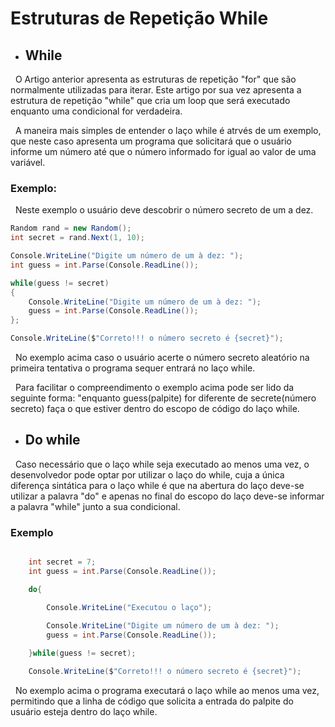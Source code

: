 # Estruturas de Repetição While

* ## While

&nbsp; O Artigo anterior apresenta as estruturas de repetição "for" que são normalmente utilizadas para iterar. Este artigo por sua vez apresenta a estrutura de repetição "while" que cria um loop que será executado enquanto uma condicional for verdadeira.<br>

&nbsp; A maneira mais simples de entender o laço while é atrvés de um exemplo, que neste caso apresenta um programa que solicitará que o usuário informe um número até que o número informado for igual ao valor de uma variável.

### Exemplo:

&nbsp; Neste exemplo o usuário deve descobrir o número secreto de um a dez.

```csharp
Random rand = new Random();
int secret = rand.Next(1, 10);

Console.WriteLine("Digite um número de um à dez: ");
int guess = int.Parse(Console.ReadLine());

while(guess != secret)
{
    Console.WriteLine("Digite um número de um à dez: ");
    guess = int.Parse(Console.ReadLine());
};

Console.WriteLine($"Correto!!! o número secreto é {secret}");

```

&nbsp; No exemplo acima caso o usuário acerte o número secreto aleatório na primeira tentativa o programa sequer entrará no laço while.<br>

&nbsp; Para facilitar o compreendimento o exemplo acima pode ser lido da seguinte forma: "enquanto guess(palpite) for diferente de secrete(número secreto) faça o que estiver dentro do escopo de código do laço while. 

* ## Do while

&nbsp; Caso necessário que o laço while seja executado ao menos uma vez, o desenvolvedor pode optar por utilizar o laço do while, cuja a única diferença sintática para o laço while é que na abertura do laço deve-se utilizar a palavra "do" e apenas no final do escopo do laço deve-se informar a palavra "while" junto a sua condicional.

### Exemplo

```csharp

    int secret = 7;
    int guess = int.Parse(Console.ReadLine());

    do{

        Console.WriteLine("Executou o laço");

        Console.WriteLine("Digite um número de um à dez: ");
        guess = int.Parse(Console.ReadLine());
        
    }while(guess != secret);

    Console.WriteLine($"Correto!!! o número secreto é {secret}");
```

&nbsp; No exemplo acima o programa executará o laço while ao menos uma vez, permitindo que a linha de código que solicita a entrada do palpite do usuário esteja dentro do laço while.

